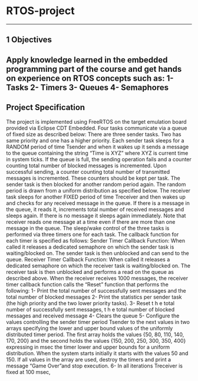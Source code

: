 # RTOS-project
-------------------------------
1 Objectives
-------------------------------
Apply knowledge learned in the embedded programming part of the course and get hands on experience on
RTOS concepts such as:
1- Tasks
2- Timers
3- Queues
4- Semaphores
-------------------------------------------------------------------------------------------------
Project Specification 
-------------------------------------------------------------------------------------------------
The project is implemented using FreeRTOS on the target emulation board provided via Eclipse CDT
Embedded.
Four tasks communicate via a queue of fixed size as described below:
There are three sender tasks. Two has same priority and one has a higher priority. Each sender task sleeps
for a RANDOM period of time Tsender and when it wakes up it sends a message to the queue containing
the string “Time is XYZ” where XYZ is current time in system ticks. If the queue is full, the sending
operation fails and a counter counting total number of blocked messages is incremented. Upon successful
sending, a counter counting total number of transmitted messages is incremented. These counters should be
kept per task. The sender task is then blocked for another random period again. The random period is drawn
from a uniform distribution as specified below.
The receiver task sleeps for another FIXED period of time Treceiver and then wakes up and checks for any
received message in the queue. If there is a message in the queue, it reads it, increments total number of
received messages and sleeps again. If there is no message it sleeps again immediately. Note that receiver
reads one message at a time even if there are more than one message in the queue.
The sleep/wake control of the three tasks is performed via three timers one for each task. The callback
function for each timer is specified as follows:
Sender Timer Callback Function: When called it releases a dedicated semaphore on which the sender task is
waiting/blocked on. The sender task is then unblocked and can send to the queue.
Receiver Timer Callback Function: When called it releases a dedicated semaphore on which the receiver task
is waiting/blocked on. The receiver task is then unblocked and performs a read on the queue as described
above. When the receiver receives 1000 messages, the receiver timer callback function calls the “Reset”
function that performs the following:
1- Print the total number of successfully sent messages and the total number of blocked messages
2- Print the statistics per sender task (the high priority and the two lower priority tasks).
3- Reset t h e total number of successfully sent messages, t h e total number of blocked messages
and received message
4- Clears the queue
5- Configure the values controlling the sender timer period Tsender to the next values in two arrays
specifying the lower and upper bound values of the uniformly distributed timer period. The first array
holds the values {50, 80, 110, 140, 170, 200} and the second holds the values {150, 200, 250, 300,
350, 400} expressing in msec the timer lower and upper bounds for a uniform distribution. When the
system starts initially it starts with the values 50 and 150. If all values in the array are used, destroy
the timers and print a message “Game Over”and stop execution.
6- In all iterations Treceiver is fixed at 100 msec,
